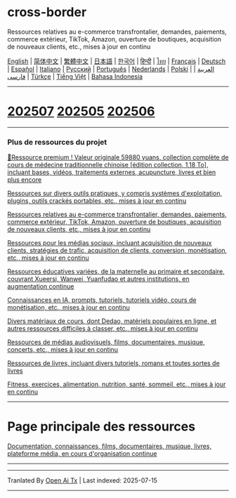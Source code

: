 # cross-border
Ressources relatives au e-commerce transfrontalier, demandes, paiements, commerce extérieur, TikTok, Amazon, ouverture de boutiques, acquisition de nouveaux clients, etc., mises à jour en continu

[English](https://openaitx.github.io/view.html?user=mswnlz&project=cross-border&lang=en) | [简体中文](https://openaitx.github.io/view.html?user=mswnlz&project=cross-border&lang=zh-CN) | [繁體中文](https://openaitx.github.io/view.html?user=mswnlz&project=cross-border&lang=zh-TW) | [日本語](https://openaitx.github.io/view.html?user=mswnlz&project=cross-border&lang=ja) | [한국어](https://openaitx.github.io/view.html?user=mswnlz&project=cross-border&lang=ko) | [हिन्दी](https://openaitx.github.io/view.html?user=mswnlz&project=cross-border&lang=hi) | [ไทย](https://openaitx.github.io/view.html?user=mswnlz&project=cross-border&lang=th) | [Français](https://openaitx.github.io/view.html?user=mswnlz&project=cross-border&lang=fr) | [Deutsch](https://openaitx.github.io/view.html?user=mswnlz&project=cross-border&lang=de) | [Español](https://openaitx.github.io/view.html?user=mswnlz&project=cross-border&lang=es) | [Italiano](https://openaitx.github.io/view.html?user=mswnlz&project=cross-border&lang=it) | [Русский](https://openaitx.github.io/view.html?user=mswnlz&project=cross-border&lang=ru) | [Português](https://openaitx.github.io/view.html?user=mswnlz&project=cross-border&lang=pt) | [Nederlands](https://openaitx.github.io/view.html?user=mswnlz&project=cross-border&lang=nl) | [Polski](https://openaitx.github.io/view.html?user=mswnlz&project=cross-border&lang=pl) | [العربية](https://openaitx.github.io/view.html?user=mswnlz&project=cross-border&lang=ar) | [فارسی](https://openaitx.github.io/view.html?user=mswnlz&project=cross-border&lang=fa) | [Türkçe](https://openaitx.github.io/view.html?user=mswnlz&project=cross-border&lang=tr) | [Tiếng Việt](https://openaitx.github.io/view.html?user=mswnlz&project=cross-border&lang=vi) | [Bahasa Indonesia](https://openaitx.github.io/view.html?user=mswnlz&project=cross-border&lang=id)

------------
# [202507](https://raw.githubusercontent.com/mswnlz/cross-border/main/202507.md) [202505](https://raw.githubusercontent.com/mswnlz/cross-border/main/202505.md) [202506](https://raw.githubusercontent.com/mswnlz/cross-border/main/202506.md)



---------------
### Plus de ressources du projet

[🎁Ressource premium ! Valeur originale 59880 yuans, collection complète de cours de médecine traditionnelle chinoise [édition collection, 1,18 To], incluant bases, vidéos, traitements externes, acupuncture, livres et bien plus encore](https://github.com/mswnlz/chinese-traditional)

[Ressources sur divers outils pratiques, y compris systèmes d'exploitation, plugins, outils crackés portables, etc., mises à jour en continu](https://github.com/mswnlz/tools)


[Ressources relatives au e-commerce transfrontalier, demandes, paiements, commerce extérieur, TikTok, Amazon, ouverture de boutiques, acquisition de nouveaux clients, etc., mises à jour en continu](https://github.com/mswnlz/cross-border)

[Ressources pour les médias sociaux, incluant acquisition de nouveaux clients, stratégies de trafic, acquisition de clients, conversion, monétisation, etc., mises à jour en continu](https://github.com/mswnlz/self-media)

[Ressources éducatives variées, de la maternelle au primaire et secondaire, couvrant Xueersi, Wanwei, Yuanfudao et autres institutions, en augmentation continue](https://github.com/mswnlz/edu-knowlege)

[Connaissances en IA, prompts, tutoriels, tutoriels vidéo, cours de monétisation, etc., mises à jour en continu](https://github.com/mswnlz/AIknowledge)

[Divers matériaux de cours, dont Dedao, matériels populaires en ligne, et autres ressources difficiles à classer, etc., mises à jour en continu](https://github.com/mswnlz/curriculum)

[Ressources de médias audiovisuels, films, documentaires, musique, concerts, etc., mises à jour en continu](https://github.com/mswnlz/movies)

[Ressources de livres, incluant divers tutoriels, romans et toutes sortes de livres](https://github.com/mswnlz/book)

[Fitness, exercices, alimentation, nutrition, santé, sommeil, etc., mises à jour en continu](https://github.com/mswnlz/healthy)



---------------

# Page principale des ressources
[Documentation, connaissances, films, documentaires, musique, livres, plateforme média, en cours d'organisation continue](https://github.com/mswnlz)

---------------


---

Tranlated By [Open Ai Tx](https://github.com/OpenAiTx/OpenAiTx) | Last indexed: 2025-07-15

---